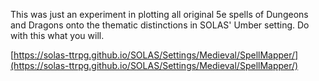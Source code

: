 This was just an experiment in plotting all original 5e spells of Dungeons and Dragons onto the thematic distinctions in SOLAS' Umber setting. Do with this what you will.

[https://solas-ttrpg.github.io/SOLAS/Settings/Medieval/SpellMapper/](https://solas-ttrpg.github.io/SOLAS/Settings/Medieval/SpellMapper/)
